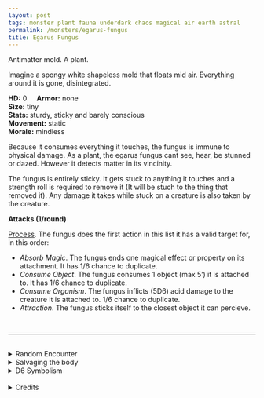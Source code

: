 ```yaml
---
layout: post
tags: monster plant fauna underdark chaos magical air earth astral
permalink: /monsters/egarus-fungus
title: Egarus Fungus
---
```


Antimatter mold. A plant.

Imagine a spongy white shapeless mold that floats mid air. Everything around it is gone, disintegrated.

**HD:** 0  &nbsp; &nbsp;  **Armor:** none <br>
**Size:** tiny <br>
**Stats:** sturdy, sticky and barely conscious<br>
**Movement:** static<br>
**Morale:** mindless <br>

Because it consumes everything it touches, the fungus is immune to physical damage. As a plant, the egarus fungus cant see, hear, be stunned or dazed. However it detects matter in its vincinity. 

The fungus is entirely sticky. It gets stuck to anything it touches and a strength roll is required to remove it (It will be stuch to the thing that removed it). Any damage it takes while stuck on a creature is also taken by the creature.

**Attacks (1/round)**

<ins>Process</ins>. The fungus does the first action in this list it has a valid target for, in this order:
- *Absorb Magic*. The fungus ends one magical effect or property on its attachment. It has 1/6 chance to duplicate.
- *Consume Object*. The fungus consumes 1 object (max 5’) it is attached to. It has 1/6 chance to duplicate.
- *Consume Organism*. The fungus inflicts (5D6) acid damage to the creature it is attached to. 1/6 chance to duplicate.
- *Attraction*. The fungus sticks itself to the closest object it can percieve.


<br>

---

<br> 

<details markdown="1">
<summary>Random Encounter</summary>

1. **Monster:** 1D10 egarus fungus.
1. **Lair:** A perfectly empty space. <br>	&nbsp; OR <br>	**Omen:** The sound of a wet sponge hitting a surface.
1. **Spoor:** An area has disappeared.
1. **Tracks:** Void.
1. **Trace:** Acid vials (to ward off the fungus).
1. **Trace:** Mural or writing telling the story of a planet being devoured by goo.
</details>

<details markdown="1">
<summary>Salvaging the body</summary>
How do you even salvage a plant that consumes everything it touches? If you find how, it would be extremely dangerous and valuable.

<span class="alchemy">**Egarus Fungus**. Sticky antimatter. Destroys 6' of magic first, then objects, then flesh.</span>

</details>

<details markdown="1">
<summary>D6 Symbolism</summary>
In local cultures, it is a symbol of ...

1. A lost world.
1. The apocalypse.
1. Hunger.
1. Memory loss.
1. Death.
1. Taboo. 
</details>

<br>

<details markdown="1">
<summary>Credits</summary>
Egarus fungi are a strange [Planescape monster](https://www.mojobob.com/roleplay/monstrousmanual/e/egarus.html) it was very fun to adapt such a deadly a weird creature. I simply streamlined it and opened more opportunity to deal with it creatively: the original was only affected by a handful of specific spells.  — SaltyGoo
</details>

